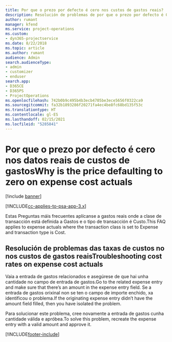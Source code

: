 ```yaml
---
title: Por que o prezo por defecto é cero nos custos de gastos reais?
description: Resolución de problemas de por que o prezo por defecto é 0 nos custos de gastos reais.
author: rumant
manager: kfend
ms.service: project-operations
ms.custom:
- dyn365-projectservice
ms.date: 8/22/2018
ms.topic: article
ms.author: rumant
audience: Admin
search.audienceType:
- admin
- customizer
- enduser
search.app:
- D365CE
- D365PS
- ProjectOperations
ms.openlocfilehash: 742b0b9c495b4b3ecb4705be3ece5656f0322ca9
ms.sourcegitcommit: fa32b1893286f20271fa4ec4be8fc68bd135f53c
ms.translationtype: HT
ms.contentlocale: gl-ES
ms.lasthandoff: 02/15/2021
ms.locfileid: "5285841"
---
```

# <a name="why-is-the-price-defaulting-to-zero-on-expense-cost-actuals"></a><span data-ttu-id="ac364-103">Por que o prezo por defecto é cero nos datos reais de custos de gastos</span><span class="sxs-lookup"><span data-stu-id="ac364-103">Why is the price defaulting to zero on expense cost actuals</span></span>

[!include [banner](../includes/psa-now-project-operations.md)]

[!INCLUDE[cc-applies-to-psa-app-3.x](../includes/cc-applies-to-psa-app-3x.md)]

<span data-ttu-id="ac364-104">Estas Preguntas máis frecuentes aplícanse a gastos reais onde a clase de transacción está definida a Gastos e o tipo de transacción é Custo.</span><span class="sxs-lookup"><span data-stu-id="ac364-104">This FAQ applies to expense actuals where the transaction class is set to Expense and transaction type is Cost.</span></span>

## <a name="troubleshooting-cost-rates-on-expense-cost-actuals"></a><span data-ttu-id="ac364-105">Resolución de problemas das taxas de custos no nos custos de gastos reais</span><span class="sxs-lookup"><span data-stu-id="ac364-105">Troubleshooting cost rates on expense cost actuals</span></span>

<span data-ttu-id="ac364-106">Vaia a entrada de gastos relacionados e asegúrese de que hai unha cantidade no campo de entrada de gastos.</span><span class="sxs-lookup"><span data-stu-id="ac364-106">Go to the related expense entry and make sure that there’s an amount in the expense entry field.</span></span> <span data-ttu-id="ac364-107">Se a entrada de gastos orixinal non se ten o campo de importe enchido, xa identificou o problema.</span><span class="sxs-lookup"><span data-stu-id="ac364-107">If the originating expense entry didn’t have the amount field filled, then you have isolated the problem.</span></span>
 
<span data-ttu-id="ac364-108">Para solucionar este problema, cree novamente a entrada de gastos cunha cantidade válida e apróbea.</span><span class="sxs-lookup"><span data-stu-id="ac364-108">To solve this problem, recreate the expense entry with a valid amount and approve it.</span></span>


[!INCLUDE[footer-include](../includes/footer-banner.md)]